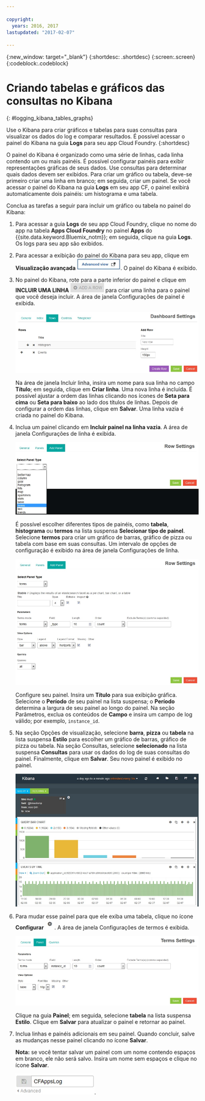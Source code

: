```yaml
---

copyright:
  years: 2016, 2017
lastupdated: "2017-02-07"

---
```


{:new_window: target="_blank"}
{:shortdesc: .shortdesc}
{:screen:.screen}
{:codeblock:.codeblock}


# Criando tabelas e gráficos das consultas no Kibana
{: #logging_kibana_tables_graphs}


Use o Kibana para criar gráficos e tabelas para suas consultas para visualizar os dados do log e comparar resultados. É possível acessar o painel do Kibana na guia **Logs** para seu app Cloud Foundry. 
{:shortdesc}

O painel do Kibana é organizado como uma série de linhas, cada linha contendo um ou mais painéis. É possível configurar painéis para exibir representações gráficas de seus dados. Use consultas para determinar quais dados devem ser exibidos. Para criar um gráfico ou tabela, deve-se primeiro criar uma linha em branco; em seguida, criar um painel. Se você acessar o painel do Kibana na guia **Logs** em seu app CF, o painel exibirá automaticamente dois painéis: um histograma e uma tabela.

Conclua as tarefas a seguir para incluir um gráfico ou tabela no painel do Kibana:

1. Para acessar a guia **Logs** de seu app Cloud Foundry, clique no nome do app na tabela **Apps Cloud Foundry** no painel **Apps** do {{site.data.keyword.Bluemix_notm}}; em seguida, clique na guia **Logs**. Os logs para seu app são exibidos.

2. Para acessar a exibição do painel do Kibana para seu app, clique em **Visualização avançada** ![Link de visualização avançada](images/logging_advanced_view.jpg "Link de visualização avançada"). O painel do Kibana é exibido.

3. No painel do Kibana, rote para a parte inferior do painel e clique em **INCLUIR UMA LINHA** ![Ícone Incluir uma linha](images/logging_add_row.jpg "Ícone Incluir uma linha") para criar uma linha para o painel que você deseja incluir. A área de janela Configurações de painel é exibida. 
	
	![Área de janela de configurações de painel](images/logging_dashboard_settings.jpg "Área de janela de configurações de painel")
	
	Na área de janela Incluir linha, insira um nome para sua linha no campo **Título**; em seguida, clique em **Criar linha**. Uma nova linha é incluída. É possível ajustar a ordem das linhas clicando nos ícones de **Seta para cima** ou **Seta para baixo** ao lado dos títulos de linhas. Depois de configurar a ordem das linhas, clique em **Salvar**. Uma linha vazia é criada no painel do Kibana.

4. Inclua um painel clicando em **Incluir painel na linha vazia**. A área de janela Configurações de linha é exibida.

    ![Área de janela de configurações de linha](images/logging_row_settings.jpg "Área de janela de configurações de linha")
	
	É possível escolher diferentes tipos de painéis, como **tabela**, **histograma** ou **termos** na lista suspensa **Selecionar tipo de painel**. Selecione **termos** para criar um gráfico de barras, gráfico de pizza ou tabela com base em suas consultas. Um intervalo de opções de configuração é exibido na área de janela Configurações de linha.
	
	![Incluindo um painel na área de janela de configurações de linha](images/logging_add_panel.jpg "Incluindo um painel na área de janela de configurações de linha")
	
	Configure seu painel. Insira um **Título** para sua exibição gráfica. Selecione o **Período** de seu painel na lista suspensa; o **Período** determina a largura de seu painel ao longo do painel. Na seção Parâmetros, exclua os conteúdos de **Campo** e insira um campo de log válido; por exemplo, `instance_id`. 

5. Na seção Opções de visualização, selecione **barra**, **pizza** ou **tabela** na lista suspensa **Estilo** para escolher um gráfico de barras, gráfico de pizza ou tabela. Na seção Consultas, selecione **selecionado** na lista suspensa **Consultas** para usar os dados do log de suas consultas do painel. Finalmente, clique em **Salvar**. Seu novo painel é exibido no painel.

	![Painel exibindo um painel contendo o gráfico de barras](images/logging_bar_chart_panel.jpg "Painel exibindo um painel contendo o gráfico de barras")
	
6. Para mudar esse painel para que ele exiba uma tabela, clique no ícone **Configurar** ![Ícone Configurar](images/logging_dashboard_config_panel.jpg "Ícone Configurar"). A área de janela Configurações de termos é exibida. 

	![Área de janela Configurações de termos](images/logging_terms_settings.jpg "Área de janela Configurações de termos")
	
	Clique na guia **Painel**; em seguida, selecione **tabela** na lista suspensa **Estilo**. Clique em **Salvar** para atualizar o painel e retornar ao painel.

7. Inclua linhas e painéis adicionais em seu painel. Quando concluir, salve as mudanças nesse painel clicando no ícone **Salvar**.

    **Nota:** se você tentar salvar um painel com um nome contendo espaços em branco, ele não será salvo. Insira um nome sem espaços e clique no ícone **Salvar**.

    ![Salvar nome do painel](images/logging_save_dashboard.jpg "Salvar nome do painel").


